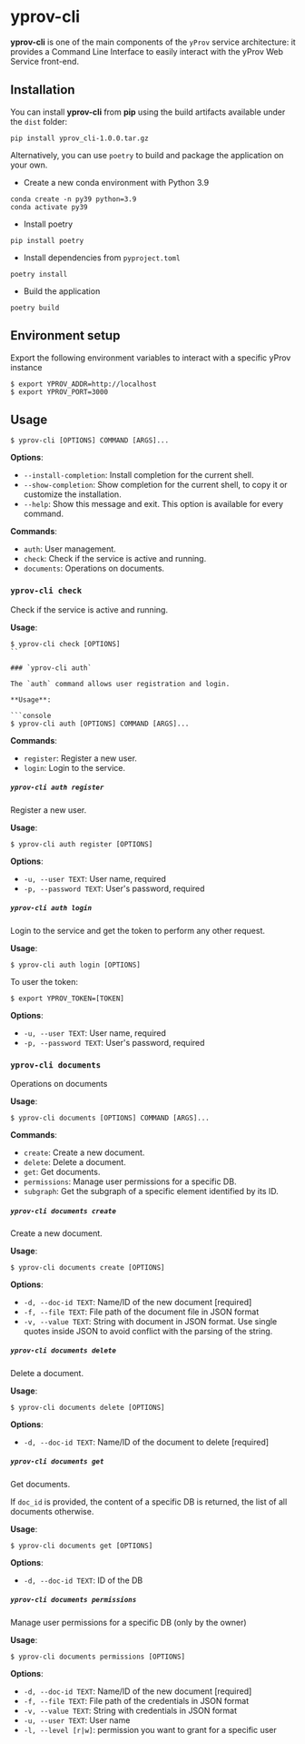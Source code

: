# yprov-cli

**yprov-cli** is one of the main components of the `yProv` service architecture: it provides a Command Line Interface to easily interact with the yProv Web Service front-end.


## Installation

You can install **yprov-cli** from **pip** using the build artifacts available under the `dist` folder:

```
pip install yprov_cli-1.0.0.tar.gz
```

Alternatively, you can use `poetry` to build and package the application on your own.

* Create a new conda environment with Python 3.9
```
conda create -n py39 python=3.9
conda activate py39
```

- Install poetry
```
pip install poetry
```

- Install dependencies from `pyproject.toml`
```
poetry install
```

- Build the application
```
poetry build
```

## Environment setup
Export the following environment variables to interact with a specific yProv instance
```console
$ export YPROV_ADDR=http://localhost
$ export YPROV_PORT=3000
```

## Usage

```console
$ yprov-cli [OPTIONS] COMMAND [ARGS]...
```

**Options**:

* `--install-completion`: Install completion for the current shell.
* `--show-completion`: Show completion for the current shell, to copy it or customize the installation.
* `--help`: Show this message and exit. This option is available for every command.

**Commands**:
* `auth`: User management.
* `check`: Check if the service is active and running.
* `documents`: Operations on documents.

### `yprov-cli check`

Check if the service is active and running.

**Usage**:

```console
$ yprov-cli check [OPTIONS]
``

### `yprov-cli auth`

The `auth` command allows user registration and login.

**Usage**:

```console
$ yprov-cli auth [OPTIONS] COMMAND [ARGS]...
```

**Commands**:

* `register`: Register a new user.
* `login`: Login to the service.

##### `yprov-cli auth register`

Register a new user.

**Usage**:

```console
$ yprov-cli auth register [OPTIONS]
```

**Options**:

* `-u, --user TEXT`: User name, required
* `-p, --password TEXT`: User's password, required

##### `yprov-cli auth login`

Login to the service and get the token to perform any other request.

**Usage**:

```console
$ yprov-cli auth login [OPTIONS]
```

To user the token:
```console
$ export YPROV_TOKEN=[TOKEN]
```

**Options**:

* `-u, --user TEXT`: User name, required
* `-p, --password TEXT`: User's password, required

### `yprov-cli documents`

Operations on documents

**Usage**:

```console
$ yprov-cli documents [OPTIONS] COMMAND [ARGS]...
```

**Commands**:

* `create`: Create a new document.
* `delete`: Delete a document.
* `get`: Get documents.
* `permissions`: Manage user permissions for a specific DB.
* `subgraph`: Get the subgraph of a specific element identified by its ID.

##### `yprov-cli documents create`

Create a new document.

**Usage**:

```console
$ yprov-cli documents create [OPTIONS]
```

**Options**:

* `-d, --doc-id TEXT`: Name/ID of the new document  [required]
* `-f, --file TEXT`: File path of the document file in JSON format
* `-v, --value TEXT`: String with document in JSON format. Use single quotes inside JSON to avoid conflict with the parsing of the string.

##### `yprov-cli documents delete`

Delete a document.

**Usage**:

```console
$ yprov-cli documents delete [OPTIONS]
```

**Options**:

* `-d, --doc-id TEXT`: Name/ID of the document to delete  [required]

##### `yprov-cli documents get`

Get documents.

If `doc_id` is provided, the content of a specific DB is returned, the list of all documents otherwise.

**Usage**:

```console
$ yprov-cli documents get [OPTIONS]
```

**Options**:

* `-d, --doc-id TEXT`: ID of the DB

##### `yprov-cli documents permissions`

Manage user permissions for a specific DB (only by the owner)

**Usage**:

```console
$ yprov-cli documents permissions [OPTIONS]
```

**Options**:

* `-d, --doc-id TEXT`: Name/ID of the new document  [required]
* `-f, --file TEXT`: File path of the credentials in JSON format
* `-v, --value TEXT`: String with credentials in JSON format
* `-u, --user TEXT`: User name
* `-l, --level [r|w]`: permission you want to grant for a specific user
